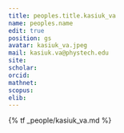 ```yaml
---
title: peoples.title.kasiuk_va
name: peoples.name
edit: true
position: gs
avatar: kasiuk_va.jpeg
mail: kasiuk.va@phystech.edu
site:
scholar:
orcid:
mathnet:
scopus:
elib:
---
```


{% tf _people/kasiuk_va.md %}
